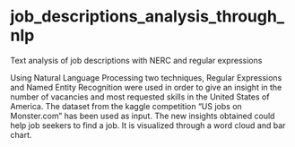 # job_descriptions_analysis_through_nlp
Text analysis of job descriptions with NERC and regular expressions

Using Natural Language Processing two techniques, Regular Expressions and Named Entity Recognition were used in order to give an insight in the number of vacancies and most requested skills in the United States of America. The dataset from the kaggle competition “US jobs on Monster.com” has been used as input. The new insights obtained could help job seekers to find a job. It is visualized through a word cloud and bar chart. 
